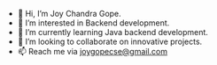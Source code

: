 - 👋 Hi, I’m Joy Chandra Gope.
- 👀 I’m interested in Backend development.
- 🌱 I’m currently learning Java backend development.
- 💞️ I’m looking to collaborate on innovative projects.
- 📫 Reach me via joygopecse@gmail.com

<!---
JoyGope/JoyGope is a ✨ special ✨ repository because its `README.md` (this file) appears on your GitHub profile.
You can click the Preview link to take a look at your changes.
--->
